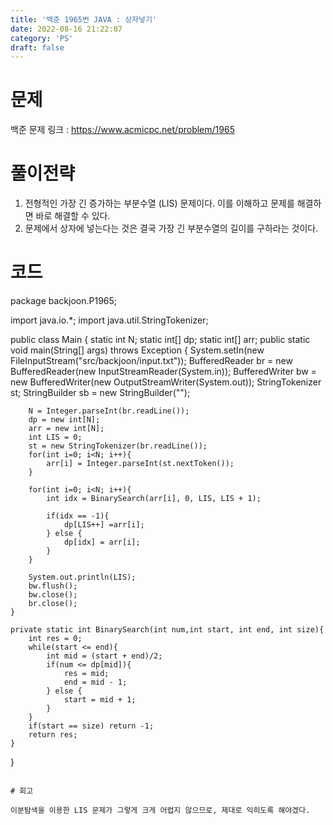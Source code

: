 ```yaml
---
title: '백준 1965번 JAVA : 상자넣기'
date: 2022-08-16 21:22:07
category: 'PS'
draft: false
---
```


# 문제

백준 문제 링크 : https://www.acmicpc.net/problem/1965

# 풀이전략

1. 전형적인 가장 긴 증가하는 부분수열 (LIS) 문제이다. 이를 이해하고 문제를 해결하면 바로 해결할 수 있다. 
2. 문제에서 상자에 넣는다는 것은 결국 가장 긴 부분수열의 길이를 구하라는 것이다. 


# 코드

package backjoon.P1965;

import java.io.*;
import java.util.StringTokenizer;

public class Main {
    static int N;
    static int[] dp;
    static int[] arr;
    public static void main(String[] args) throws Exception {
        System.setIn(new FileInputStream("src/backjoon/input.txt"));
        BufferedReader br = new BufferedReader(new InputStreamReader(System.in));
        BufferedWriter bw = new BufferedWriter(new OutputStreamWriter(System.out));
        StringTokenizer st;
        StringBuilder sb = new StringBuilder("");


        N = Integer.parseInt(br.readLine());
        dp = new int[N];
        arr = new int[N];
        int LIS = 0;
        st = new StringTokenizer(br.readLine());
        for(int i=0; i<N; i++){
            arr[i] = Integer.parseInt(st.nextToken());
        }

        for(int i=0; i<N; i++){
            int idx = BinarySearch(arr[i], 0, LIS, LIS + 1);

            if(idx == -1){
                dp[LIS++] =arr[i];
            } else {
                dp[idx] = arr[i];
            }
        }

        System.out.println(LIS);
        bw.flush();
        bw.close();
        br.close();
    }

    private static int BinarySearch(int num,int start, int end, int size){
        int res = 0;
        while(start <= end){
            int mid = (start + end)/2;
            if(num <= dp[mid]){
                res = mid;
                end = mid - 1;
            } else {
                start = mid + 1;
            }
        }
        if(start == size) return -1;
        return res;
    }
}
```

# 회고

이분탐색을 이용한 LIS 문제가 그렇게 크게 어렵지 않으므로, 제대로 익히도록 해야겠다.